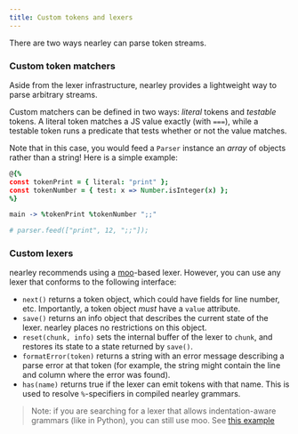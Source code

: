 ```yaml
---
title: Custom tokens and lexers
---
```


There are two ways nearley can parse token streams.

### Custom token matchers

Aside from the lexer infrastructure, nearley provides a lightweight way to
parse arbitrary streams.

Custom matchers can be defined in two ways: *literal* tokens and *testable*
tokens. A literal token matches a JS value exactly (with `===`), while a
testable token runs a predicate that tests whether or not the value matches.

Note that in this case, you would feed a `Parser` instance an *array* of
objects rather than a string! Here is a simple example:

```coffeescript
@{%
const tokenPrint = { literal: "print" };
const tokenNumber = { test: x => Number.isInteger(x) };
%}

main -> %tokenPrint %tokenNumber ";;"

# parser.feed(["print", 12, ";;"]);
```

### Custom lexers

nearley recommends using a [moo](https://github.com/tjvr/moo)-based lexer.
However, you can use any lexer that conforms to the following interface:

- `next()` returns a token object, which could have fields for line number,
  etc. Importantly, a token object *must* have a `value` attribute.
- `save()` returns an info object that describes the current state of the
  lexer. nearley places no restrictions on this object.
- `reset(chunk, info)` sets the internal buffer of the lexer to `chunk`, and
  restores its state to a state returned by `save()`.
- `formatError(token)` returns a string with an error message describing a
  parse error at that token (for example, the string might contain the line and
  column where the error was found).
- `has(name)` returns true if the lexer can emit tokens with that name. This is
  used to resolve `%`-specifiers in compiled nearley grammars.

> Note: if you are searching for a lexer that allows indentation-aware
> grammars (like in Python), you can still use moo. See [this
> example](https://gist.github.com/nathan/d8d1adea38a1ef3a6d6a06552da641aa)
